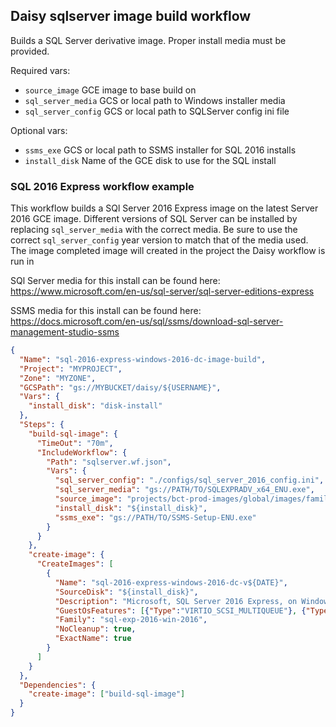 ## Daisy sqlserver image build workflow
Builds a SQL Server derivative image. 
Proper install media must be provided.

Required vars:
+ `source_image` GCE image to base build on
+ `sql_server_media` GCS or local path to Windows installer media
+ `sql_server_config` GCS or local path to SQLServer config ini file

Optional vars:
+ `ssms_exe` GCS or local path to SSMS installer for SQL 2016 installs
+ `install_disk` Name of the GCE disk to use for the SQL install

### SQL 2016 Express workflow example
This workflow builds a SQl Server 2016 Express image on the latest Server 2016 GCE image.
Different versions of SQL Server can be installed by replacing `sql_server_media` with the 
correct media. Be sure to use the correct `sql_server_config` year version to match that of 
the media used.
The image completed image will created in the project the Daisy workflow is run in

SQl Server media for this install can be found here:
https://www.microsoft.com/en-us/sql-server/sql-server-editions-express

SSMS media for this install can be found here:
https://docs.microsoft.com/en-us/sql/ssms/download-sql-server-management-studio-ssms

```json
{
  "Name": "sql-2016-express-windows-2016-dc-image-build",
  "Project": "MYPROJECT",
  "Zone": "MYZONE",
  "GCSPath": "gs://MYBUCKET/daisy/${USERNAME}",
  "Vars": {
    "install_disk": "disk-install"
  },
  "Steps": {
    "build-sql-image": {
      "TimeOut": "70m",
      "IncludeWorkflow": {
        "Path": "sqlserver.wf.json",
        "Vars": {
          "sql_server_config": "./configs/sql_server_2016_config.ini",
          "sql_server_media": "gs://PATH/TO/SQLEXPRADV_x64_ENU.exe",
          "source_image": "projects/bct-prod-images/global/images/family/windows-2016",
          "install_disk": "${install_disk}",
          "ssms_exe": "gs://PATH/TO/SSMS-Setup-ENU.exe"
        }
      }
    },
    "create-image": {
      "CreateImages": [
        {
          "Name": "sql-2016-express-windows-2016-dc-v${DATE}",
          "SourceDisk": "${install_disk}",
          "Description": "Microsoft, SQL Server 2016 Express, on Windows Server 2016, x64 built on ${DATE}",
          "GuestOsFeatures": [{"Type":"VIRTIO_SCSI_MULTIQUEUE"}, {"Type":"WINDOWS"}],
          "Family": "sql-exp-2016-win-2016",
          "NoCleanup": true,
          "ExactName": true
        }
      ]
    }
  },
  "Dependencies": {
    "create-image": ["build-sql-image"]
  }
}
```
 